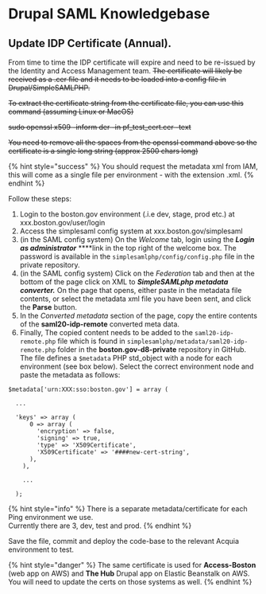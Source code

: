 # Drupal SAML Knowledgebase

## Update IDP Certificate \(Annual\).

From time to time the IDP certificate will expire and need to be re-issued by the Identity and Access Management team.  ~~The certificate will likely be received as a .cer file and it needs to be loaded into a config file in Drupal/SimpleSAMLPHP.~~

~~To extract the certificate string from the certificate file, you can use this command \(assuming Linux or MacOS\)~~

~~sudo openssl x509 -inform der -in pf\_test\_cert.cer -text~~

~~You need to remove all the spaces from the openssl command above so the certificate is a single long string \(approx 2500 chars long\)~~

{% hint style="success" %}
You should request the metadata xml from IAM, this will come as a single file per environment - with the extension .xml.
{% endhint %}

Follow these steps:

1. Login to the boston.gov environment \(.i.e dev, stage, prod etc.\) at xxx.boston.gov/user/login
2. Access the simplesaml config system at xxx.boston.gov/simplesaml
3. \(in the SAML config system\) On the _Welcome_ tab, login using the _**Login as administrator**_ ****link in the top right of the welcome box.  The password is available in the `simplesamlphp/config/config.php` file in the private repository.
4. \(in the SAML config system\) Click on the _Federation_  tab and then at the bottom of the page click on XML to _**SimpleSAMLphp metadata converter.**_  On the page that opens, either paste in the metadata file contents, or select the metadata xml file you have been sent, and click the **Parse** button.
5. In the _Converted metadata_ section of the page, copy the entire contents of the **saml20-idp-remote** converted meta data.
6. Finally, The copied content needs to be added to the `saml20-idp-remote.php` file which is found in `simplesamlphp/metadata/saml20-idp-remote.php` folder in the **boston.gov-d8-private**  repository in GitHub.  The file defines a `$metadata` PHP std\_object with a node for each environment \(see box below\).  Select the correct environment node and paste the metadata as follows:  

```text
$metadata['urn:XXX:sso:boston.gov'] = array (

  ...
  
  'keys' => array (
      0 => array (
        'encryption' => false,
        'signing' => true,
        'type' => 'X509Certificate',
        'X509Certificate' => '####new-cert-string',
      ),
    ),
    
    ...

  );
```

{% hint style="info" %}
There is a separate metadata/certificate for each Ping environment we use.   
Currently there are 3, dev, test and prod.
{% endhint %}

Save the file, commit and deploy the code-base to the relevant Acquia environment to test.

{% hint style="danger" %}
The same certificate is used for **Access-Boston** \(web app on AWS\) and **The Hub** Drupal app on Elastic Beanstalk on AWS.  You will need to update the certs on those systems as well.
{% endhint %}

